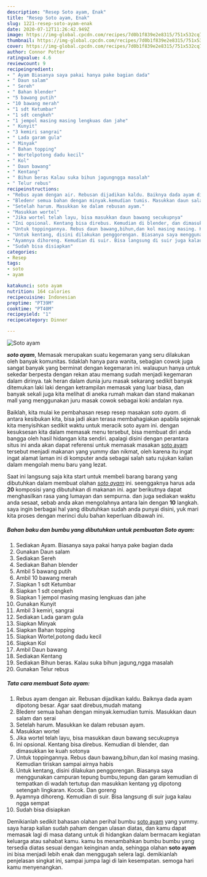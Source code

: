 ```yaml
---
description: "Resep Soto ayam, Enak"
title: "Resep Soto ayam, Enak"
slug: 1221-resep-soto-ayam-enak
date: 2020-07-12T11:26:42.949Z
image: https://img-global.cpcdn.com/recipes/7d0b1f839e2e8315/751x532cq70/soto-ayam-foto-resep-utama.jpg
thumbnail: https://img-global.cpcdn.com/recipes/7d0b1f839e2e8315/751x532cq70/soto-ayam-foto-resep-utama.jpg
cover: https://img-global.cpcdn.com/recipes/7d0b1f839e2e8315/751x532cq70/soto-ayam-foto-resep-utama.jpg
author: Connor Potter
ratingvalue: 4.6
reviewcount: 9
recipeingredient:
- " Ayam Biasanya saya pakai hanya pake bagian dada"
- " Daun salam"
- " Sereh"
- " Bahan blender"
- "5 bawang putih"
- "10 bawang merah"
- "1 sdt Ketumbar"
- "1 sdt cengkeh"
- "1 jempol masing masing lengkuas dan jahe"
- " Kunyit"
- "3 kemiri sangrai"
- " Lada garam gula"
- " Minyak"
- " Bahan topping"
- " Wortelpotong dadu kecil"
- " Kol"
- " Daun bawang"
- " Kentang"
- " Bihun beras Kalau suka bihun jagungngga masalah"
- " Telur rebus"
recipeinstructions:
- "Rebus ayam dengan air. Rebusan dijadikan kaldu. Baiknya dada ayam dipotong besar. Agar saat direbus,mudah matang"
- "Bledenr semua bahan dengan minyak.kemudian tumis. Masukkan daun salam dan serai"
- "Setelah harum. Masukkan ke dalam rebusan ayam."
- "Masukkan wortel"
- "Jika wortel telah layu, bisa masukkan daun bawang secukupnya"
- "Ini opsional. Kentang bisa direbus. Kemudian di blender, dan dimasukkan ke kuah sotonya"
- "Untuk toppingannya. Rebus daun bawang,bihun,dan kol masing masing. Kemudian tiriskan sampai airnya habis"
- "Untuk kentang, disini dilakukan penggorengan. Biasanya saya menggunakan campuran tepung bumbu,tepung dan garam kemudian di tempatkan di wadah tertutup dan masukkan kentang yg dipotong setengah lingkaran. Kocok. Dan goreng"
- "Ayamnya dihoreng. Kemudian di suir. Bisa langsung di suir juga kalau ngga sempat"
- "Sudah bisa disiapkan"
categories:
- Resep
tags:
- soto
- ayam

katakunci: soto ayam 
nutrition: 164 calories
recipecuisine: Indonesian
preptime: "PT39M"
cooktime: "PT40M"
recipeyield: "1"
recipecategory: Dinner

---
```



![Soto ayam](https://img-global.cpcdn.com/recipes/7d0b1f839e2e8315/751x532cq70/soto-ayam-foto-resep-utama.jpg)

<b><i>soto ayam</i></b>, Memasak merupakan suatu kegemaran yang seru dilakukan oleh banyak komunitas. tidaklah hanya para wanita, sebagian cowok juga sangat banyak yang berminat dengan kegemaran ini. walaupun hanya untuk sekedar berpesta dengan rekan atau memang sudah menjadi kegemaran dalam dirinya. tak heran dalam dunia juru masak sekarang sedikit banyak ditemukan laki laki dengan ketrampilan memasak yang luar biasa, dan banyak sekali juga kita melihat di aneka rumah makan dan stand makanan mall yang menggunakan juru masak cowok sebagai koki andalan nya.



Baiklah, kita mulai ke pembahasan resep resep masakan <i>soto ayam</i>. di antara kesibukan kita, bisa jadi akan terasa membahagiakan apabila sejenak kita menyisihkan sedikit waktu untuk meracik soto ayam ini. dengan kesuksesan kita dalam memasak menu tersebut, bisa membuat diri anda bangga oleh hasil hidangan kita sendiri. apalagi disini dengan perantara situs ini anda akan dapat referensi untuk memasak masakan <u>soto ayam</u> tersebut menjadi makanan yang yummy dan nikmat, oleh karena itu ingat ingat alamat laman ini di komputer anda sebagai salah satu rujukan kalian dalam mengolah menu baru yang lezat.


Saat ini langsung saja kita start untuk membeli barang barang yang dibutuhkan dalam membuat olahan <u><i>soto ayam</i></u> ini. seenggaknya harus ada <b>20</b> komposisi yang dibutuhkan di makanan ini. agar berikutnya dapat menghasilkan rasa yang lumayan dan sempurna. dan juga sediakan waktu anda sesaat, sebab anda akan mengolahnya antara lain dengan <b>10</b> langkah. saya ingin berbagai hal yang dibutuhkan sudah anda punyai disini, yuk mari kita proses dengan merinci dulu bahan keperluan dibawah ini.

<!--inarticleads1-->

##### Bahan baku dan bumbu yang dibutuhkan untuk pembuatan Soto ayam:

1. Sediakan  Ayam. Biasanya saya pakai hanya pake bagian dada
1. Gunakan  Daun salam
1. Sediakan  Sereh
1. Sediakan  Bahan blender
1. Ambil 5 bawang putih
1. Ambil 10 bawang merah
1. Siapkan 1 sdt Ketumbar
1. Siapkan 1 sdt cengkeh
1. Siapkan 1 jempol masing masing lengkuas dan jahe
1. Gunakan  Kunyit
1. Ambil 3 kemiri, sangrai
1. Sediakan  Lada garam gula
1. Siapkan  Minyak
1. Siapkan  Bahan topping
1. Siapkan  Wortel,potong dadu kecil
1. Siapkan  Kol
1. Ambil  Daun bawang
1. Sediakan  Kentang
1. Sediakan  Bihun beras. Kalau suka bihun jagung,ngga masalah
1. Gunakan  Telur rebus




<!--inarticleads2-->

##### Tata cara membuat Soto ayam:

1. Rebus ayam dengan air. Rebusan dijadikan kaldu. Baiknya dada ayam dipotong besar. Agar saat direbus,mudah matang
1. Bledenr semua bahan dengan minyak.kemudian tumis. Masukkan daun salam dan serai
1. Setelah harum. Masukkan ke dalam rebusan ayam.
1. Masukkan wortel
1. Jika wortel telah layu, bisa masukkan daun bawang secukupnya
1. Ini opsional. Kentang bisa direbus. Kemudian di blender, dan dimasukkan ke kuah sotonya
1. Untuk toppingannya. Rebus daun bawang,bihun,dan kol masing masing. Kemudian tiriskan sampai airnya habis
1. Untuk kentang, disini dilakukan penggorengan. Biasanya saya menggunakan campuran tepung bumbu,tepung dan garam kemudian di tempatkan di wadah tertutup dan masukkan kentang yg dipotong setengah lingkaran. Kocok. Dan goreng
1. Ayamnya dihoreng. Kemudian di suir. Bisa langsung di suir juga kalau ngga sempat
1. Sudah bisa disiapkan




Demikianlah sedikit bahasan olahan perihal bumbu <u>soto ayam</u> yang yummy. saya harap kalian sudah paham dengan ulasan diatas, dan kamu dapat memasak lagi di masa datang untuk di hidangkan dalam bermacam kegiatan keluarga atau sahabat kamu. kamu bs menambahkan bumbu bumbu yang tersedia diatas sesuai dengan keinginan anda, sehingga olahan <b>soto ayam</b> ini bisa menjadi lebih enak dan menggugah selera lagi. demikianlah penjelasan singkat ini, sampai jumpa lagi di lain kesempatan. semoga hari kamu menyenangkan.
